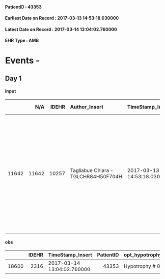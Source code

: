 
#### PatientID : 43353
#### Earliest Date on Record : 2017-03-13 14:53:18.030000
#### Latest Date on Record : 2017-03-14 13:04:02.760000
#### EHR Type : AMB

# Events - 

## Day 1

#### input
|       |    N/A |   IDEHR | Author_Insert                       | TimeStamp_Insert           | EHRType   |   PatientID |   IDDigitalSignDocument | persone_vicine   |   Unnamed: 0_x.1 |   IDANAMNESI_SOCIALE | Patient   | FamigliaAltro   | Paziente_T   | FamigliaAltro_T   |   Non_Rilevabile_x.1 | Note_Non_Rilevabile_x.1   | opt_Problemi   | Note_I                                                                                                                                      | chk_contr_sintomi   | chk_competenza                                 | opt_paziente_a   | opt_famiglia_a   | opt_adeguatezza   | ds_note_ad                                                                                                                                                                                  | opt_paziente_solo   | ds_note_con                                                                                                                                              | opt_presente_assente   | Presenza_minori   | Caregiver_principale   | opt_capacita     | ds_familiari_coinv                                                                   | opt_necessario   | opt_presente   | opt_risorse_ec   | opt_paziente_psi   | opt_Ins_vol   | opt_esenzione   | opt_inv_civile            |   ds_codice_es | Needs     | Domestic partnership         | Fragility   | opt_disponibilita_f   | opt_indennita_acc         | opt_legge                 | opt_famiglia_psi   | opt_disponibilit_paz   |
|------:|-------:|--------:|:------------------------------------|:---------------------------|:----------|------------:|------------------------:|:-----------------|-----------------:|---------------------:|:----------|:----------------|:-------------|:------------------|---------------------:|:--------------------------|:---------------|:--------------------------------------------------------------------------------------------------------------------------------------------|:--------------------|:-----------------------------------------------|:-----------------|:-----------------|:------------------|:--------------------------------------------------------------------------------------------------------------------------------------------------------------------------------------------|:--------------------|:---------------------------------------------------------------------------------------------------------------------------------------------------------|:-----------------------|:------------------|:-----------------------|:-----------------|:-------------------------------------------------------------------------------------|:-----------------|:---------------|:-----------------|:-------------------|:--------------|:----------------|:--------------------------|---------------:|:----------|:-----------------------------|:------------|:----------------------|:--------------------------|:--------------------------|:-------------------|:-----------------------|
| 11642 |  11642 |   10257 | Tagliabue Chiara - TGLCHR84H50F704H | 2017-03-13 14:53:18.030000 | AMB       |       43353 |                  682206 | N/A              |             5538 |                 3548 | Si#1      | Si#1            | Parziale#2   | Si#1              |                    0 | NR                        | No#0           | La paziente conosce la diagnosi ad eccezione del recente riscontro di metastasi cerebrali. I familiari sono informati riguardo la gravit√†. | controllo sintomi#0 | competenza/capacit√† assistenziale caregiver#0 | Indefinite#2     | Congruenti#1     | Da valutare#2     | Esistono barriere architettoniche al domicilio, inoltre la recente rapida evoluzione clinica con sintomi poco controllati ha portato i familiari ad optare per un trasferimento in hospice. | No#0                | Vive con il marito Maurizio di 53 aa che lavora (di recente ha ottenuto la possibilit√† di effettuare telelavoro) e il figlio Angelo di 21 aa, studente. | Presente#1             | No#0              | husband                | Incrementabile#1 | La figlia Elisabetta di 24 aa, risiede con i genitori ma attualmente studia a Udine. | No#0             | No#0           | Adeguate#1       | No#0               | No#0          | Si#1            | in fase di accertamento#2 |             48 | Clinici#0 | Coniuge/Convivente#0;Figli#2 | nessuna#0   | Da verificare#2       | in fase di accertamento#2 | in fase di accertamento#2 | No#0               | Da verificare#2        |

#### obs
|       |   IDEHR | TimeStamp_Insert           |   PatientID | opt_hypotrophy   | asthenia     | dyspnoea   | body_temp    | agitation_behavior_freq   | cognitive_state   |
|------:|--------:|:---------------------------|------------:|:-----------------|:-------------|:-----------|:-------------|:--------------------------|:------------------|
| 18600 |    2316 | 2017-03-14 13:04:02.760000 |       43353 | Hypotrophy # 0   | Moderate # 2 | No # 0     | Apyrexia # 0 | quiet # 0                 | Polished # 2      |


